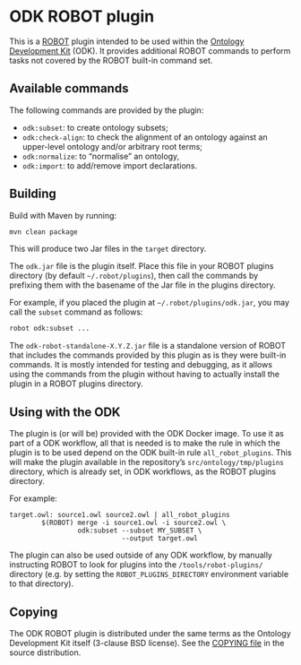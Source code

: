 ODK ROBOT plugin
================

This is a [ROBOT](http://robot.obolibrary.org/) plugin intended to be
used within the [Ontology Development
Kit](https://github.com/INCATools/ontology-development-kit) (ODK). It
provides additional ROBOT commands to perform tasks not covered by the
ROBOT built-in command set.

Available commands
------------------
The following commands are provided by the plugin:

* `odk:subset`: to create ontology subsets;
* `odk:check-align`: to check the alignment of an ontology against an
  upper-level ontology and/or arbitrary root terms;
* `odk:normalize`: to “normalise” an ontology,
* `odk:import`: to add/remove import declarations.

Building
--------
Build with Maven by running:

```sh
mvn clean package
```

This will produce two Jar files in the `target` directory.

The `odk.jar` file is the plugin itself. Place this file in your ROBOT
plugins directory (by default `~/.robot/plugins`), then call the
commands by prefixing them with the basename of the Jar file in the
plugins directory.

For example, if you placed the plugin at `~/.robot/plugins/odk.jar`,
you may call the `subset` command as follows:

```sh
robot odk:subset ...
```

The `odk-robot-standalone-X.Y.Z.jar` file is a standalone version of
ROBOT that includes the commands provided by this plugin as is they were
built-in commands. It is mostly intended for testing and debugging, as
it allows using the commands from the plugin without having to actually
install the plugin in a ROBOT plugins directory.

Using with the ODK
------------------
The plugin is (or will be) provided with the ODK Docker image. To use it
as part of a ODK workflow, all that is needed is to make the rule in
which the plugin is to be used depend on the ODK built-in rule
`all_robot_plugins`. This will make the plugin available in the
repository’s `src/ontology/tmp/plugins` directory, which is already set,
in ODK workflows, as the ROBOT plugins directory.

For example:

```make
target.owl: source1.owl source2.owl | all_robot_plugins
        $(ROBOT) merge -i source1.owl -i source2.owl \
                 odk:subset --subset MY_SUBSET \
                            --output target.owl
```

The plugin can also be used outside of any ODK workflow, by manually
instructing ROBOT to look for plugins into the `/tools/robot-plugins/`
directory (e.g. by setting the `ROBOT_PLUGINS_DIRECTORY` environment
variable to that directory).

Copying
-------
The ODK ROBOT plugin is distributed under the same terms as the Ontology
Development Kit itself (3-clause BSD license). See the
[COPYING file](COPYING) in the source distribution.
